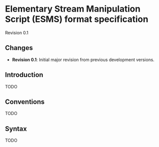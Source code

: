 
# Elementary Stream Manipulation Script (ESMS) format specification

Revision 0.1

## Changes

* **Revision 0.1**: Initial major revision from previous development versions.

## Introduction

TODO

## Conventions

TODO

## Syntax

TODO
